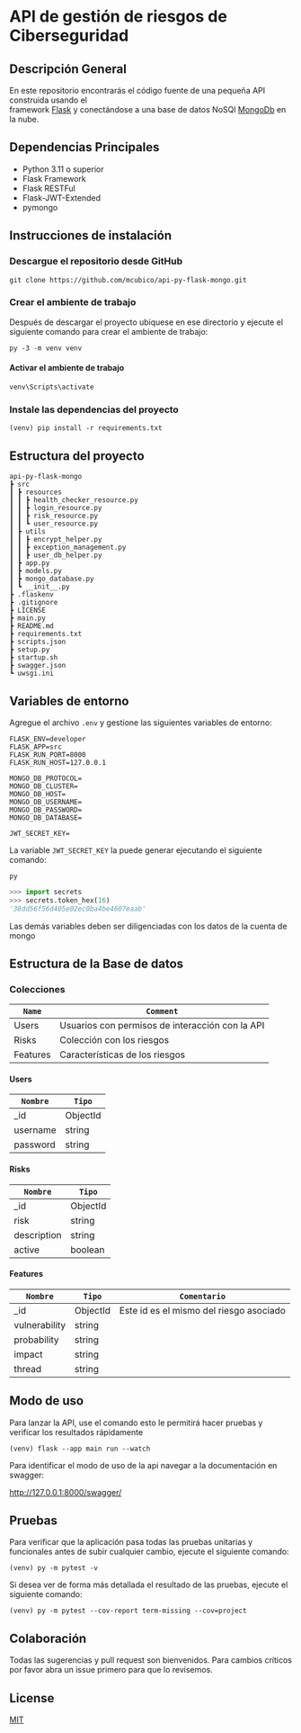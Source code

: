 # API de gestión de riesgos de Ciberseguridad

## Descripción General

En este repositorio encontrarás el código fuente de una pequeña API construida usando el  
framework [Flask](https://flask.palletsprojects.com/es/latest/) y conectándose a una base de datos NoSQl 
[MongoDb](https://mongodb.com/) en la nube.

## Dependencias Principales
- Python 3.11 o superior
- Flask Framework
- Flask RESTFul
- Flask-JWT-Extended
- pymongo

## Instrucciones de instalación

### Descargue el repositorio desde GitHub

```shell
git clone https://github.com/mcubico/api-py-flask-mongo.git
```

### Crear el ambiente de trabajo

Después de descargar el proyecto ubíquese en ese directorio y ejecute el siguiente comando para 
crear el ambiente de trabajo:

```shell
py -3 -m venv venv
```

#### Activar el ambiente de trabajo

```shell
venv\Scripts\activate
```

### Instale las dependencias del proyecto

```shell
(venv) pip install -r requirements.txt
```

## Estructura del proyecto
```
api-py-flask-mongo
┣ src
┃ ┣ resources
┃ ┃ ┣ health_checker_resource.py
┃ ┃ ┣ login_resource.py
┃ ┃ ┣ risk_resource.py
┃ ┃ ┗ user_resource.py
┃ ┣ utils
┃ ┃ ┣ encrypt_helper.py
┃ ┃ ┣ exception_management.py
┃ ┃ ┣ user_db_helper.py
┃ ┣ app.py
┃ ┣ models.py
┃ ┣ mongo_database.py
┃ ┗ __init__.py
┣ .flaskenv
┣ .gitignore
┣ LICENSE
┣ main.py
┣ README.md
┣ requirements.txt
┣ scripts.json
┣ setup.py
┣ startup.sh
┣ swagger.json
┗ uwsgi.ini
```

## Variables de entorno

Agregue el archivo ```.env``` y gestione las siguientes variables de entorno:

```properties
FLASK_ENV=developer
FLASK_APP=src
FLASK_RUN_PORT=8000
FLASK_RUN_HOST=127.0.0.1

MONGO_DB_PROTOCOL=
MONGO_DB_CLUSTER=
MONGO_DB_HOST=
MONGO_DB_USERNAME=
MONGO_DB_PASSWORD=
MONGO_DB_DATABASE=

JWT_SECRET_KEY=
```

La variable ```JWT_SECRET_KEY``` la puede generar ejecutando el siguiente comando:

```shell
py
```
```python
>>> import secrets
>>> secrets.token_hex(16)
'38dd56f56d405e02ec0ba4be4607eaab'
```

Las demás variables deben ser diligenciadas con los datos de la cuenta de mongo

## Estructura de la Base de datos

### Colecciones

| `Name`   | `Comment`                                       |
|----------|-------------------------------------------------|
| Users    | Usuarios con permisos de interacción con la API |
| Risks    | Colección con los riesgos                       |
| Features | Características de los riesgos                  |

#### Users
| `Nombre` | `Tipo`   |
|----------|----------|
| _id      | ObjectId |
| username | string   |
| password | string   |

#### Risks
| `Nombre`    | `Tipo`   |
|-------------|----------|
| _id         | ObjectId |
| risk        | string   |
| description | string   |
| active      | boolean  |

#### Features
| `Nombre`      | `Tipo`   | `Comentario`                            |
|---------------|----------|-----------------------------------------|
| _id           | ObjectId | Este id es el mismo del riesgo asociado | 
| vulnerability | string   |                                         |
| probability   | string   |                                         |
| impact        | string   |                                         |
| thread        | string   |                                         |

## Modo de uso

Para lanzar la API, use el comando esto le permitirá hacer pruebas y verificar los resultados rápidamente

```shell
(venv) flask --app main run --watch
```

Para identificar el modo de uso de la api navegar a la documentación en swagger:

http://127.0.0.1:8000/swagger/

## Pruebas

Para verificar que la aplicación pasa todas las pruebas unitarias y funcionales antes de subir cualquier
cambio, ejecute el siguiente comando:

```shell
(venv) py -m pytest -v
```

Si desea ver de forma más detallada el resultado de las pruebas, ejecute el siguiente comando:

```shell
(venv) py -m pytest --cov-report term-missing --cov=project
```

## Colaboración

Todas las sugerencias y pull request son bienvenidos. Para cambios críticos por favor abra un issue 
primero para que lo revisemos.

## License

[MIT](https://choosealicense.com/licenses/mit/)